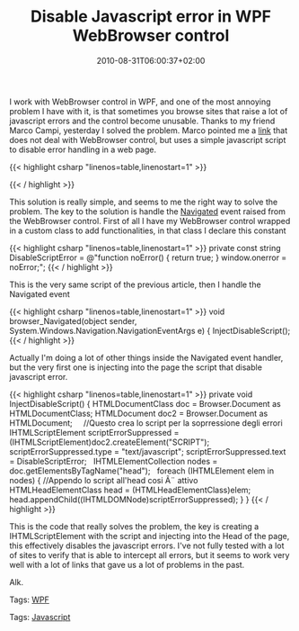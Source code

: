 ﻿---
title: "Disable Javascript error in WPF WebBrowser control"
description: ""
date: 2010-08-31T06:00:37+02:00
draft: false
tags: [Javascript,WPF]
categories: [WPF]
---
I work with WebBrowser control in WPF, and one of the most annoying problem I have with it, is that sometimes you browse sites that raise a lot of javascript errors and the control become unusable. Thanks to my friend Marco Campi, yesterday I solved the problem. Marco pointed me a [link](http://andylangton.co.uk/articles/javascript/disable-javascript-errors/) that does not deal with WebBrowser control, but uses a simple javascript script to disable error handling in a web page.

{{< highlight csharp "linenos=table,linenostart=1" >}}
<script type="text/javascript">   1: 
 
function noError(){return true;}
window.onerror = noError;
 
</script>
{{< / highlight >}}

This solution is really simple, and seems to me the right way to solve the problem. The key to the solution is handle the [Navigated](http://msdn.microsoft.com/en-us/library/system.windows.controls.webbrowser.navigated%28VS.90%29.aspx) event raised from the WebBrowser control. First of all I have my WebBrowser control wrapped in a custom class to add functionalities, in that class I declare this constant

{{< highlight csharp "linenos=table,linenostart=1" >}}
private const string DisableScriptError =
@"function noError() {
return true;
}
window.onerror = noError;";
{{< / highlight >}}

This is the very same script of the previous article, then I handle the Navigated event

{{< highlight csharp "linenos=table,linenostart=1" >}}
void browser_Navigated(object sender, System.Windows.Navigation.NavigationEventArgs e)
{
InjectDisableScript();
{{< / highlight >}}

Actually I'm doing a lot of other things inside the Navigated event handler, but the very first one is injecting into the page the script that disable javascript error.

{{< highlight csharp "linenos=table,linenostart=1" >}}
private void InjectDisableScript()
{
HTMLDocumentClass doc = Browser.Document as HTMLDocumentClass;
HTMLDocument doc2 = Browser.Document as HTMLDocument;
 
 
//Questo crea lo script per la soprressione degli errori
IHTMLScriptElement scriptErrorSuppressed = (IHTMLScriptElement)doc2.createElement("SCRIPT");
scriptErrorSuppressed.type = "text/javascript";
scriptErrorSuppressed.text = DisableScriptError;
 
IHTMLElementCollection nodes = doc.getElementsByTagName("head");
 
foreach (IHTMLElement elem in nodes)
{
//Appendo lo script all'head cosi Ã¨ attivo
 
HTMLHeadElementClass head = (HTMLHeadElementClass)elem;
head.appendChild((IHTMLDOMNode)scriptErrorSuppressed);
}
}
{{< / highlight >}}

This is the code that really solves the problem, the key is creating a IHTMLScriptElement with the script and injecting into the Head of the page, this effectively disables the javascript errors. I've not fully tested with a lot of sites to verify that is able to intercept all errors, but it seems to work very well with a lot of links that gave us a lot of problems in the past.

Alk.

Tags: [WPF](http://technorati.com/tag/WPF)

Tags: [Javascript](http://technorati.com/tag/Javascript)
